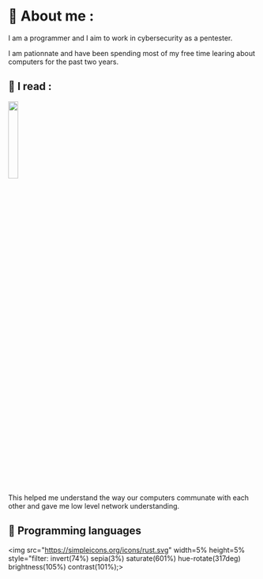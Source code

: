 # 🛜 About me :

I am a programmer and I aim to work in cybersecurity as a pentester.

I am pationnate and have been spending most of my free time learing about computers for the past two years.

## 📕 I read :

<img src="https://m.media-amazon.com/images/I/91LMg3sFl1L._AC_UF1000,1000_QL80_.jpg" width=20% height=20%>

This helped me understand the way our computers communate with each other and gave me low level network understanding.


## 🤖 Programming languages

<img src="https://simpleicons.org/icons/rust.svg" width=5% height=5% style="filter: invert(74%) sepia(3%) saturate(601%) hue-rotate(317deg) brightness(105%) contrast(101%);>




